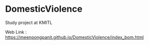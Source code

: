 # DomesticViolence
Study project at KMITL

Web Link : https://meenpongpanit.github.io/DomesticViolence/index_bom.html
